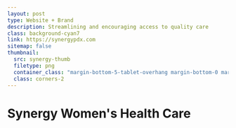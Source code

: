 ```yaml
---
layout: post
type: Website + Brand
description: Streamlining and encouraging access to quality care
class: background-cyan7
link: https://synergypdx.com
sitemap: false
thumbnail:
  src: synergy-thumb
  filetype: png
  container_class: "margin-bottom-5-tablet-overhang margin-bottom-0 margin-left-5 corners-2 shadow-weak"
  class: corners-2
---
```


# Synergy Women's Health Care